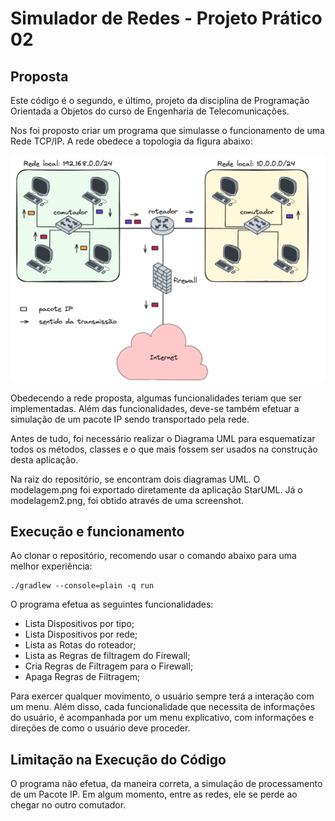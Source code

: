 # Simulador de Redes - Projeto Prático 02

## Proposta
Este código é o segundo, e último, projeto da disciplina de Programação Orientada a Objetos
do curso de Engenharia de Telecomunicações.

Nos foi proposto criar um programa que simulasse o funcionamento de uma Rede TCP/IP. 
A rede obedece a topologia da figura abaixo:

![Topologia](./topologia.png)

Obedecendo a rede proposta, algumas funcionalidades teriam que ser implementadas.
Além das funcionalidades, deve-se também efetuar a simulação de um pacote IP sendo transportado
pela rede.

Antes de tudo, foi necessário realizar o Diagrama UML para esquematizar todos os métodos, classes e 
o que mais fossem ser usados na construção desta aplicação.

Na raiz do repositório, se encontram dois diagramas UML. O modelagem.png foi exportado diretamente
da aplicação StarUML. Já o modelagem2.png, foi obtido através de uma screenshot.


## Execução e funcionamento
Ao clonar o repositório, recomendo usar o comando abaixo para uma melhor experiência:
```Linux
./gradlew --console=plain -q run
```

O programa efetua as seguintes funcionalidades:
- Lista Dispositivos por tipo;
- Lista Dispositivos por rede;
- Lista as Rotas do roteador;
- Lista as Regras de filtragem do Firewall;
- Cria Regras de Filtragem para o Firewall;
- Apaga Regras de Filtragem;

Para exercer qualquer movimento, o usuário sempre terá a interação com um menu. Além disso, cada
funcionalidade que necessita de informações do usuário, é acompanhada por um menu explicativo, 
com informações e direções de como o usuário deve proceder.

## Limitação na Execução do Código
O programa não efetua, da maneira correta, a simulação de processamento de um Pacote IP.
Em algum momento, entre as redes, ele se perde ao chegar no outro comutador.
